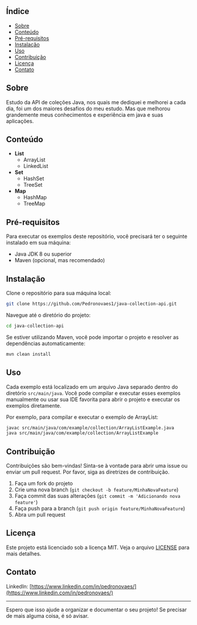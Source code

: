 
## Índice

- [Sobre](#sobre)
- [Conteúdo](#conteúdo)
- [Pré-requisitos](#pré-requisitos)
- [Instalação](#instalação)
- [Uso](#uso)
- [Contribuição](#contribuição)
- [Licença](#licença)
- [Contato](#contato)

## Sobre

Estudo da API de coleções Java, nos quais me dediquei e melhorei a cada dia, foi um dos maiores desafios do meu estudo. Mas que melhorou grandemente meus conhecimentos e experiência em java e suas aplicações.

## Conteúdo

- **List**
  - ArrayList
  - LinkedList
- **Set**
  - HashSet
  - TreeSet
- **Map**
  - HashMap
  - TreeMap

## Pré-requisitos

Para executar os exemplos deste repositório, você precisará ter o seguinte instalado em sua máquina:

- Java JDK 8 ou superior
- Maven (opcional, mas recomendado)

## Instalação

Clone o repositório para sua máquina local:

```bash
git clone https://github.com/Pedronovaes1/java-collection-api.git
```

Navegue até o diretório do projeto:

```bash
cd java-collection-api
```

Se estiver utilizando Maven, você pode importar o projeto e resolver as dependências automaticamente:

```bash
mvn clean install
```

## Uso

Cada exemplo está localizado em um arquivo Java separado dentro do diretório `src/main/java`. Você pode compilar e executar esses exemplos manualmente ou usar sua IDE favorita para abrir o projeto e executar os exemplos diretamente.

Por exemplo, para compilar e executar o exemplo de ArrayList:

```bash
javac src/main/java/com/example/collection/ArrayListExample.java
java src/main/java/com/example/collection/ArrayListExample
```

## Contribuição

Contribuições são bem-vindas! Sinta-se à vontade para abrir uma issue ou enviar um pull request. Por favor, siga as diretrizes de contribuição.

1. Faça um fork do projeto
2. Crie uma nova branch (`git checkout -b feature/MinhaNovaFeature`)
3. Faça commit das suas alterações (`git commit -m 'Adicionando nova feature'`)
4. Faça push para a branch (`git push origin feature/MinhaNovaFeature`)
5. Abra um pull request

## Licença

Este projeto está licenciado sob a licença MIT. Veja o arquivo [LICENSE](LICENSE) para mais detalhes.

## Contato


LinkedIn: [https://www.linkedin.com/in/pedronovaes/](https://www.linkedin.com/in/pedronovaes/)

---

Espero que isso ajude a organizar e documentar o seu projeto! Se precisar de mais alguma coisa, é só avisar.
